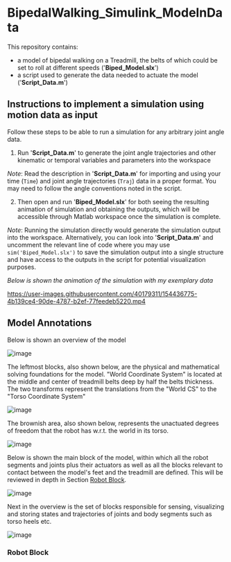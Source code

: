 # BipedalWalking_Simulink_ModelnData
This repository contains: 
- a model of bipedal walking on a Treadmill, the belts of which could be set to roll at different speeds ('**Biped_Model.slx**')
- a script used to generate the data needed to actuate the model ('**Script_Data.m**')



## Instructions to implement a simulation using motion data as input

Follow these steps to be able to run a simulation for any arbitrary joint angle data.

1. Run '**Script_Data.m**' to generate the joint angle trajectories and other kinematic or temporal variables and parameters into the workspace

*Note*: Read the description in '**Script_Data.m**' for importing and using your time (`Time`) and joint angle trajectories (`Traj`) data in a proper format. You may need to follow the angle conventions noted in the script.


2. Then open and run '**Biped_Model.slx**' for both seeing the resulting animation of simulation and obtaining the outputs, which will be accessible through Matlab workspace once the simulation is complete.

*Note*: Running the simulation directly would generate the simulation output into the workspace. Alternatively, you can look into '**Script_Data.m**' and uncomment the relevant line of code where you may use `sim('Biped_Model.slx')` to save the simulation output into a single structure and have access to the outputs in the script for potential visualization purposes.



*Below is shown the animation of the simulation with my exemplary data*

https://user-images.githubusercontent.com/40179311/154436775-4b139ce4-90de-4787-b2ef-77feedeb5220.mp4

## Model Annotations

Below is shown an overview of the model

![image](https://user-images.githubusercontent.com/40179311/160371271-54f17624-af57-48bc-86ff-af7e9f446085.png)

The leftmost blocks, also shown below, are the physical and mathematical solving foundations for the model. "World Coordinate System" is located at the middle and center of treadmill belts deep by half the belts thickness. The two transforms represent the translations from the "World CS" to the "Torso Coordinate System"

![image](https://user-images.githubusercontent.com/40179311/160372676-ded87b78-e363-4e3d-bcc6-f37de6aeca00.png)

The brownish area, also shown below, represents the unactuated degrees of freedom that the robot has w.r.t. the world in its torso.

![image](https://user-images.githubusercontent.com/40179311/160374018-2c138ef9-213b-4283-9eb7-c1d0929282a5.png)

Below is shown the main block of the model, within which all the robot segments and joints plus their actuators as well as all the blocks relevant to contact between the model's feet and the treadmill are defined. This will be reviewed in depth in Section [Robot Block](#Robot-Block).

![image](https://user-images.githubusercontent.com/40179311/160374602-9704a87d-e228-493a-aeb4-300dd6702423.png)

Next in the overview is the set of blocks responsible for sensing, visualizing and storing states and trajectories of joints and body segments such as torso heels etc.

![image](https://user-images.githubusercontent.com/40179311/160377164-8f7b66bb-c907-4bbd-99d6-c9429cd0cdb4.png)


### Robot Block
